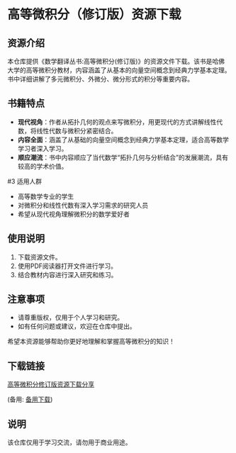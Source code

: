 # 高等微积分（修订版）资源下载

## 资源介绍

本仓库提供《数学翻译丛书:高等微积分(修订版)》的资源文件下载。该书是哈佛大学的高等微积分教材，内容涵盖了从基本的向量空间概念到经典力学基本定理。书中详细讲解了多元微积分、外微分、微分形式的积分等重要内容。

## 书籍特点

- **现代视角**：作者从拓扑几何的观点来写微积分，用更现代的方式讲解线性代数，将线性代数与微积分紧密结合。
- **内容全面**：涵盖了从基础的向量空间概念到经典力学基本定理，适合高等数学学习者深入学习。
- **顺应潮流**：书中内容顺应了当代数学“拓扑几何与分析结合”的发展潮流，具有较高的学术价值。

#3 适用人群

- 高等数学专业的学生
- 对微积分和线性代数有深入学习需求的研究人员
- 希望从现代视角理解微积分的数学爱好者

## 使用说明

1. 下载资源文件。
2. 使用PDF阅读器打开文件进行学习。
3. 结合教材内容进行深入研究和练习。

## 注意事项

- 请尊重版权，仅用于个人学习和研究。
- 如有任何问题或建议，欢迎在仓库中提出。

希望本资源能够帮助你更好地理解和掌握高等微积分的知识！

## 下载链接
[高等微积分修订版资源下载分享](https://pan.quark.cn/s/02f101f2fd05) 

(备用: [备用下载](https://pan.baidu.com/s/1tpo9SYMjK6KPWbWPPFFROA?pwd=1234))

## 说明

该仓库仅用于学习交流，请勿用于商业用途。
